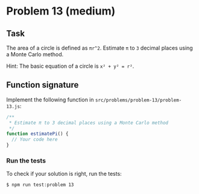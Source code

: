 # Problem 13 (medium)

## Task

The area of a circle is defined as `πr^2`. Estimate `π` to `3` decimal places using a Monte Carlo method.

Hint: The basic equation of a circle is `x² + y² = r²`.

## Function signature

Implement the following function in `src/problems/problem-13/problem-13.js`:

```javascript
/**
 * Estimate π to 3 decimal places using a Monte Carlo method
 */
function estimatePi() {
  // Your code here
}
```

### Run the tests

To check if your solution is right, run the tests:

```shell
$ npm run test:problem 13
```
